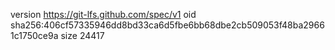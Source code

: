 version https://git-lfs.github.com/spec/v1
oid sha256:406cf57335946dd8bd33ca6d5fbe6bb68dbe2cb509053f48ba29661c1750ce9a
size 24417
